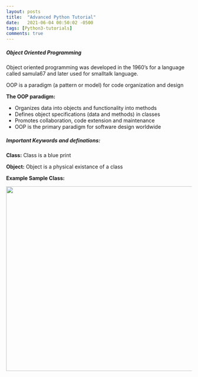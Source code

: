 ```yaml
---
layout: posts
title:  "Advanced Python Tutorial"
date:   2021-06-04 00:50:02 -0500
tags: [Python3-tutorials]
comments: true
---
```


##### Object Oriented Programming

Object oriented programming was developed in the 1960’s for a language called samula67 and later used for smalltalk language.

OOP is a paradigm (a pattern or model) for code organization and design

**The OOP paradigm:**

+ Organizes data into objects and functionality into methods
+ Defines object specifications (data and methods) in classes
+ Promotes collaboration, code extension and maintenance
+ OOP is the primary paradigm for software design worldwide


##### Important Keywords and definations:

**Class:** Class is a blue print

**Object:** Object is a physical existance of a class

**Example Sample Class:**

<img src="{{site.baseurl}}/assets/img/posts_images/sample_class.jpg" height="500" width="800" />
